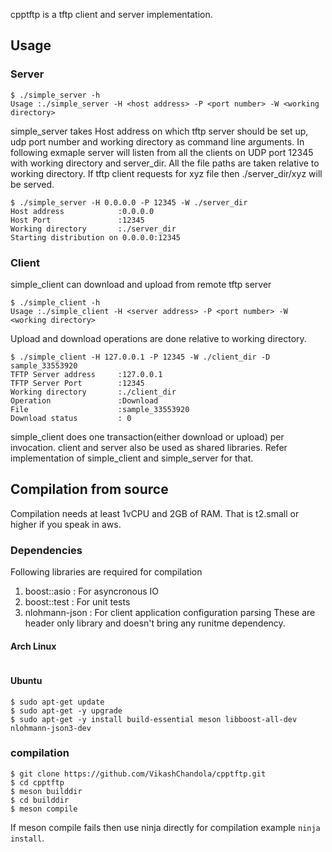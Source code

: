 cpptftp is a tftp client and server implementation.

## Usage
### Server
```
$ ./simple_server -h
Usage :./simple_server -H <host address> -P <port number> -W <working directory>
```
simple_server takes Host address on which tftp server should be set up, udp port number and working directory as
command line arguments. In following exmaple server will listen from all the clients on UDP port 12345 with working
directory and server_dir. All the file paths are taken relative to working directory. If tftp client requests for xyz
file then ./server_dir/xyz will be served.

```
$ ./simple_server -H 0.0.0.0 -P 12345 -W ./server_dir
Host address            :0.0.0.0
Host Port               :12345
Working directory       :./server_dir
Starting distribution on 0.0.0.0:12345
```

### Client
simple_client can download and upload from remote tftp server
```
$ ./simple_client -h
Usage :./simple_client -H <server address> -P <port number> -W <working directory>
```
Upload and download operations are done relative to working directory.
```
$ ./simple_client -H 127.0.0.1 -P 12345 -W ./client_dir -D sample_33553920
TFTP Server address     :127.0.0.1
TFTP Server Port        :12345
Working directory       :./client_dir
Operation               :Download
File                    :sample_33553920
Download status         : 0
```
simple_client does one transaction(either download or upload) per invocation. client and server also be used as
shared libraries. Refer implementation of simple_client and simple_server for that.

## Compilation from source
Compilation needs at least 1vCPU and 2GB of RAM. That is t2.small or higher if you speak in aws.
### Dependencies
Following libraries are required for compilation
1. boost::asio    : For asyncronous IO
2. boost::test    : For unit tests
3. nlohmann-json  : For client application configuration parsing
These are header only library and doesn't bring any runitme dependency.

#### Arch Linux
```
```

#### Ubuntu
```
$ sudo apt-get update
$ sudo apt-get -y upgrade
$ sudo apt-get -y install build-essential meson libboost-all-dev nlohmann-json3-dev
```

### compilation
```
$ git clone https://github.com/VikashChandola/cpptftp.git
$ cd cpptftp
$ meson builddir
$ cd builddir
$ meson compile
```
If meson compile fails then use ninja directly for compilation example `ninja install`.

